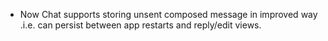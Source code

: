 - Now Chat supports storing unsent composed message in improved way .i.e. can persist between app restarts and reply/edit views.
